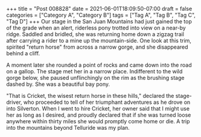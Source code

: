 +++
title = "Post 008828"
date = 2021-06-01T18:09:50-07:00
draft = false
categories = ["Category A", "Category B"]
tags = ["Tag A", "Tag B", "Tag C", "Tag D"]
+++
Our stage in the San Juan Mountains had just gained the top of the grade when an alert, riderless pony trotted into view on a near-by ridge. Saddled and bridled, she was returning home down a zigzag trail after carrying a rider to a mine up the mountain-side. One look at this trim, spirited "return horse" from across a narrow gorge, and she disappeared behind a cliff.

A moment later she rounded a point of rocks and came down into the road on a gallop. The stage met her in a narrow place. Indifferent to the wild gorge below, she paused unflinchingly on the rim as the brushing stage dashed by. She was a beautiful bay pony.

"That is Cricket, the wisest return horse in these hills," declared the stage-driver, who proceeded to tell of her triumphant adventures as he drove on into Silverton. When I went to hire Cricket, her owner said that I might use her as long as I desired, and proudly declared that if she was turned loose anywhere within thirty miles she would promptly come home or die. A trip into the mountains beyond Telluride was my plan.
